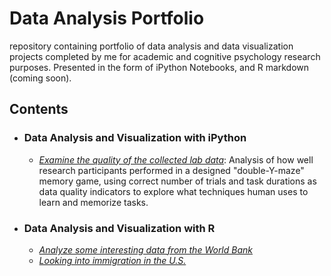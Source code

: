 # **Data Analysis Portfolio**

repository containing portfolio of data analysis and data visualization projects completed by me for academic and cognitive psychology research purposes. Presented in the form of iPython Notebooks, and R markdown (coming soon).

## Contents
- ### Data Analysis and Visualization with iPython
  - [_Examine the quality of the collected lab data_](https://github.com/yuany32/memory-research-analysis): Analysis of how well research participants performed in a designed "double-Y-maze" memory game, using correct number of trials and task durations as data quality indicators to explore what techniques human uses to learn and memorize tasks.    

- ### Data Analysis and Visualization with R
  - [_Analyze some interesting data from the World Bank_](https://info201a-wi20.github.io/a6-data-visualization-yuany32/)
  - [_Looking into immigration in the U.S._](https://info201a-wi20.github.io/project-report-yennhito/)
